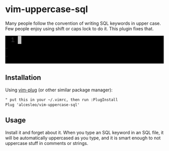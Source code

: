 # vim-uppercase-sql

Many people follow the convention of writing SQL keywords in upper case. Few
people enjoy using shift or caps lock to do it. This plugin fixes that.

![demo of writing sql query with automatically upper cased keywords](demo.gif)

## Installation

Using [vim-plug](https://github.com/junegunn/vim-plug) (or other similar package manager):

```vim
" put this in your ~/.vimrc, then run :PlugInstall
Plug 'alcesleo/vim-uppercase-sql'
```

## Usage

Install it and forget about it. When you type an SQL keyword in an SQL file, it
will be automatically uppercased as you type, and it is smart enough to not
uppercase stuff in comments or strings.
